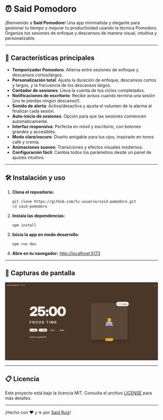 # ⏰ Said Pomodoro

¡Bienvenido a **Said Pomodoro**! Una app minimalista y elegante para gestionar tu tiempo y mejorar tu productividad usando la técnica Pomodoro. Organiza tus sesiones de enfoque y descansos de manera visual, intuitiva y personalizable.

---

## 🚀 Características principales

- **Temporizador Pomodoro**: Alterna entre sesiones de enfoque y descansos cortos/largos.
- **Personalización total**: Ajusta la duración de enfoque, descansos cortos y largos, y la frecuencia de los descansos largos.
- **Contador de sesiones**: Lleva la cuenta de tus ciclos completados.
- **Notificaciones de escritorio**: Recibe avisos cuando termina una sesión (¡no te pierdas ningún descanso!).
- **Sonido de alerta**: Activa/desactiva y ajusta el volumen de la alarma al finalizar cada sesión.
- **Auto-inicio de sesiones**: Opción para que las sesiones comiencen automáticamente.
- **Interfaz responsiva**: Perfecta en móvil y escritorio, con botones grandes y accesibles.
- **Modo claro/oscuro**: Diseño amigable para tus ojos, inspirado en tonos café y crema.
- **Animaciones suaves**: Transiciones y efectos visuales modernos.
- **Configuración fácil**: Cambia todos los parámetros desde un panel de ajustes intuitivo.

---

## 🛠️ Instalación y uso

1. **Clona el repositorio:**
   ```sh
   git clone https://github.com/tu-usuario/said-pomodoro.git
   cd said-pomodoro
   ```
2. **Instala las dependencias:**
   ```sh
   npm install
   ```
3. **Inicia la app en modo desarrollo:**
   ```sh
   npm run dev
   ```
4. **Abre en tu navegador:**
   [http://localhost:5173](http://localhost:5173)

---

## 📸 Capturas de pantalla

![Screenshot](./public/said-pomodoro-screenshot.png)

---

## 📋 Licencia

Este proyecto está bajo la licencia MIT. Consulta el archivo [LICENSE](LICENSE) para más detalles.

---

¡Hecho con ♥️ y ☕ por [Said Ruiz](https://said-coverletter.vercel.app)!